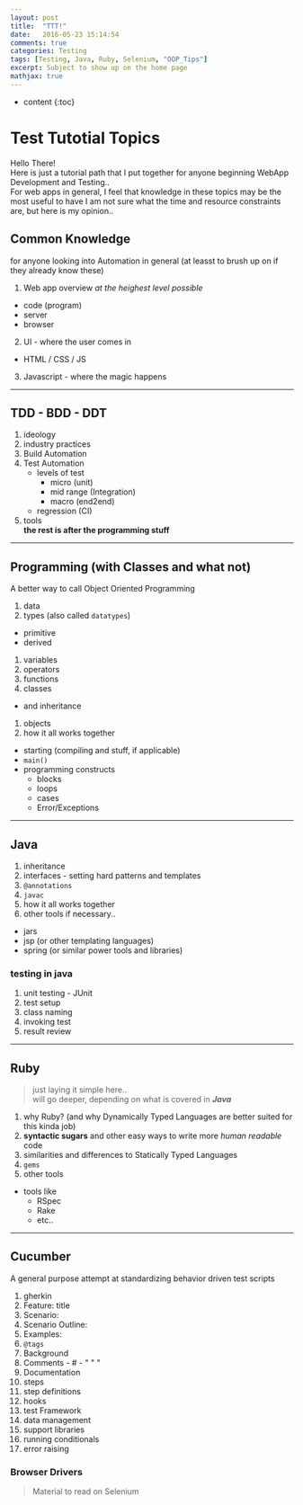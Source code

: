 ```yaml
---
layout: post
title:  "TTT!"
date:   2016-05-23 15:14:54
comments: true
categories: Testing
tags: [Testing, Java, Ruby, Selenium, "OOP_Tips"]
excerpt: Subject to show up on the home page
mathjax: true
---
```

* content
{:toc}

# Test Tutotial Topics
Hello There!  
Here is just a tutorial path that I put together for anyone beginning WebApp Development and Testing..  
For web apps in general, I feel that knowledge in these topics may be the most useful to have
I am not sure what the time and resource constraints are, but here is my opinion..  
## Common Knowledge
for anyone looking into Automation in general (at leasst to brush up on if they already know these)

1. Web app overview _at the heighest level possible_
  - code (program)
  - server
  - browser
2. UI - where the user comes in
  - HTML / CSS / JS
3. Javascript - where the magic happens  
   
---

## TDD - BDD - DDT
 1. ideology
 2. industry practices
 3. Build Automation
 4. Test Automation
    - levels of test
      - micro (unit)
      - mid range (Integration)
      - macro (end2end)
    - regression (CI)
 6. tools  
 **the rest is after the programming stuff**  

---
## Programming (with Classes and what not)
A better way to call Object Oriented Programming

1. data
1. types (also called `datatypes`)
  - primitive
  - derived
1. variables
1. operators
1. functions
1. classes
  - and inheritance
1. objects
1. how it all works together
  * starting (compiling and stuff, if applicable)
  * `main()`
  * programming constructs
    * blocks
    * loops
    * cases
    * Error/Exceptions
        
---
## Java  

1. inheritance
2. interfaces - setting hard patterns and templates
3. `@annotations`
4. `javac`
5. how it all works together
6. other tools if necessary..
  - jars
  - jsp (or other templating languages)
  - spring (or similar power tools and libraries)
    
    
### testing in java
1. unit testing - JUnit
1. test setup
1. class naming
1. invoking test
1. result review
----------------
## Ruby

> just laying it simple here..  
> will go deeper, depending on what is covered in *__Java__*

1. why Ruby? (and why Dynamically Typed Languages are better suited for this kinda job)
2. __syntactic sugars__ and other easy ways to write more _human readable_ code
3. similarities and differences to Statically Typed Languages
4. `gems`
5. other tools
  - tools like 
    - RSpec
    - Rake
    - etc..
    
-----------
## Cucumber  
A general purpose attempt at standardizing behavior driven test scripts
1. gherkin
  1. Feature: title
  2. Scenario:
  3. Scenario Outline:
  4. Examples:
  5. `@tags`
  6. Background
  7. Comments
    - \#
    - " " "
  8. Documentation  
2. steps
3. step definitions
4. hooks
5. test Framework
  1. data management
  2. support libraries
  3. running conditionals
  4. error raising


### Browser Drivers
 > Material to read on Selenium
